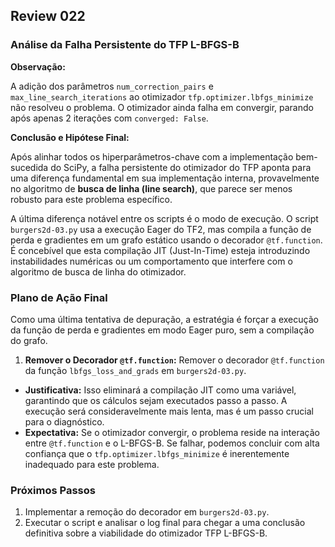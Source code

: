 ## Review 022

### Análise da Falha Persistente do TFP L-BFGS-B

**Observação:**

A adição dos parâmetros `num_correction_pairs` e `max_line_search_iterations` ao otimizador `tfp.optimizer.lbfgs_minimize` não resolveu o problema. O otimizador ainda falha em convergir, parando após apenas 2 iterações com `converged: False`.

**Conclusão e Hipótese Final:**

Após alinhar todos os hiperparâmetros-chave com a implementação bem-sucedida do SciPy, a falha persistente do otimizador do TFP aponta para uma diferença fundamental em sua implementação interna, provavelmente no algoritmo de **busca de linha (line search)**, que parece ser menos robusto para este problema específico.

A última diferença notável entre os scripts é o modo de execução. O script `burgers2d-03.py` usa a execução Eager do TF2, mas compila a função de perda e gradientes em um grafo estático usando o decorador `@tf.function`. É concebível que esta compilação JIT (Just-In-Time) esteja introduzindo instabilidades numéricas ou um comportamento que interfere com o algoritmo de busca de linha do otimizador.

### Plano de Ação Final

Como uma última tentativa de depuração, a estratégia é forçar a execução da função de perda e gradientes em modo Eager puro, sem a compilação do grafo.

1.  **Remover o Decorador `@tf.function`:** Remover o decorador `@tf.function` da função `lbfgs_loss_and_grads` em `burgers2d-03.py`.

*   **Justificativa:** Isso eliminará a compilação JIT como uma variável, garantindo que os cálculos sejam executados passo a passo. A execução será consideravelmente mais lenta, mas é um passo crucial para o diagnóstico.
*   **Expectativa:** Se o otimizador convergir, o problema reside na interação entre `@tf.function` e o L-BFGS-B. Se falhar, podemos concluir com alta confiança que o `tfp.optimizer.lbfgs_minimize` é inerentemente inadequado para este problema.

### Próximos Passos

1.  Implementar a remoção do decorador em `burgers2d-03.py`.
2.  Executar o script e analisar o log final para chegar a uma conclusão definitiva sobre a viabilidade do otimizador TFP L-BFGS-B.